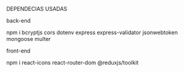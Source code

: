 DEPENDECIAS USADAS

back-end

npm i bcryptjs cors dotenv express express-validator jsonwebtoken mongoose multer

front-end

npm i react-icons react-router-dom @reduxjs/toolkit
